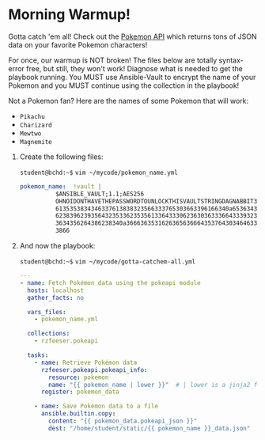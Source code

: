 # Morning Warmup!

Gotta catch 'em all! Check out the [Pokemon API](https://pokeapi.co/) which returns tons of JSON data on your favorite Pokemon characters!

For once, our warmup is NOT broken! The files below are totally syntax-error free, but still, they won't work! Diagnose what is needed to get the playbook running. You MUST use Ansible-Vault to encrypt the name of your Pokemon and you MUST continue using the collection in the playbook! 

Not a Pokemon fan? Here are the names of some Pokemon that will work:
- `Pikachu`
- `Charizard`
- `Mewtwo`
- `Magnemite`

1. Create the following files:

    `student@bchd:~$` `vim ~/mycode/pokemon_name.yml`

    ```yaml
    pokemon_name:  !vault |
              $ANSIBLE_VAULT;1.1;AES256
              OHNOIDONTHAVETHEPASSWORDTOUNLOCKTHISVAULTSTRINGDAGNABBIT366236633138393234346537
              6135353834346337613838323566333765303663396166340a653634393364353732393338363066
              62383962393564323533623535613364333062363036333664333932313863356338666563653564
              3634356264386238340a366636353162636563666435376430346463373532376236376335323633
              3866
    ```

0. And now the playbook:

    `student@bchd:~$` `vim ~/mycode/gotta-catchem-all.yml`
    
    ```yaml
    ---
    - name: Fetch Pokémon data using the pokeapi module
      hosts: localhost
      gather_facts: no
    
      vars_files:
        - pokemon_name.yml
    
      collections:
        - rzfeeser.pokeapi
    
      tasks:
        - name: Retrieve Pokémon data
          rzfeeser.pokeapi.pokeapi_info:
            resource: pokemon
            name: "{{ pokemon_name | lower }}"  # | lower is a jinja2 filter; it will force our variable to lowercase
          register: pokemon_data
    
        - name: Save Pokémon data to a file
          ansible.builtin.copy:
            content: "{{ pokemon_data.pokeapi_json }}"
            dest: "/home/student/static/{{ pokemon_name }}_data.json"
    ```
